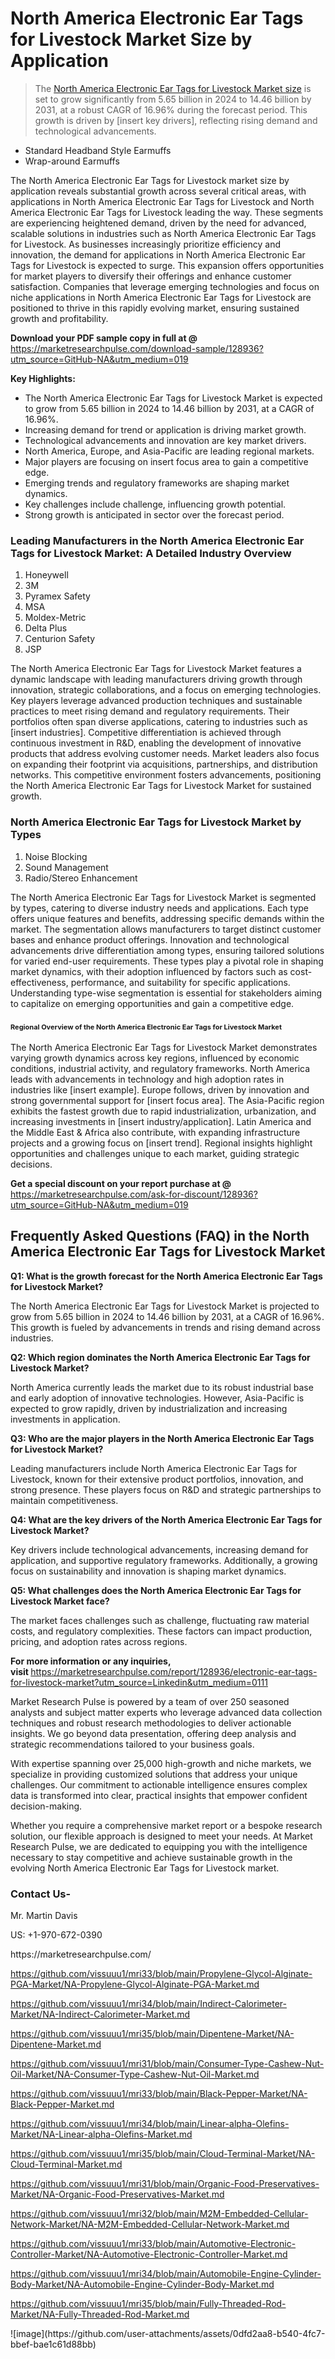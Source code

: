 <h1>North America Electronic Ear Tags for Livestock Market&nbsp;Size by Application</h1><blockquote><p>The <a href="https://marketresearchpulse.com/download-sample/128936?utm_source=GitHub-NA&amp;utm_medium=019">North America Electronic Ear Tags for Livestock Market size</a> is set to grow significantly from 5.65 billion in 2024 to 14.46 billion by 2031, at a robust CAGR of 16.96% during the forecast period. This growth is driven by [insert key drivers], reflecting rising demand and technological advancements.</p></blockquote><ul><li>Standard Headband Style Earmuffs<li> Wrap-around Earmuffs</li></ul><p>The North America Electronic Ear Tags for Livestock market size by application reveals substantial growth across several critical areas, with applications in North America Electronic Ear Tags for Livestock and North America Electronic Ear Tags for Livestock leading the way. These segments are experiencing heightened demand, driven by the need for advanced, scalable solutions in industries such as North America Electronic Ear Tags for Livestock. As businesses increasingly prioritize efficiency and innovation, the demand for applications in North America Electronic Ear Tags for Livestock is expected to surge. This expansion offers opportunities for market players to diversify their offerings and enhance customer satisfaction. Companies that leverage emerging technologies and focus on niche applications in North America Electronic Ear Tags for Livestock are positioned to thrive in this rapidly evolving market, ensuring sustained growth and profitability.</p><p><strong>Download your PDF sample copy in full at @ </strong><a href="https://marketresearchpulse.com/download-sample/128936?utm_source=GitHub-NA&amp;utm_medium=019">https://marketresearchpulse.com/download-sample/128936?utm_source=GitHub-NA&amp;utm_medium=019</a></p><p><strong>Key Highlights: </strong></p><ul><li>The North America Electronic Ear Tags for Livestock Market is expected to grow from 5.65 billion in 2024 to 14.46 billion by 2031, at a CAGR of 16.96%.</li><li>Increasing demand for trend or application is driving market growth.</li><li>Technological advancements and innovation are key market drivers.</li><li>North America, Europe, and Asia-Pacific are leading regional markets.</li><li>Major players are focusing on insert focus area to gain a competitive edge.</li><li>Emerging trends and regulatory frameworks are shaping market dynamics.</li><li>Key challenges include challenge, influencing growth potential.</li><li>Strong growth is anticipated in sector over the forecast period.</li></ul><h3>Leading Manufacturers in the North America Electronic Ear Tags for Livestock Market: A Detailed Industry Overview</h3><ol><li>Honeywell</li><li>3M</li><li>Pyramex Safety</li><li>MSA</li><li>Moldex-Metric</li><li>Delta Plus</li><li>Centurion Safety</li><li>JSP</li></ol><div class="flex max-w-full flex-col flex-grow"><div class="min-h-8 text-message flex w-full flex-col items-end gap-2 whitespace-normal break-words [.text-message+&amp;]:mt-5" dir="auto" data-message-author-role="assistant" data-message-id="fd8432e4-4910-450d-b182-61b7bfb0a01f" data-message-model-slug="gpt-4o"><div class="flex w-full flex-col gap-1 empty:hidden first:pt-[3px]"><div class="markdown prose w-full break-words dark:prose-invert light"><p>The North America Electronic Ear Tags for Livestock Market features a dynamic landscape with leading manufacturers driving growth through innovation, strategic collaborations, and a focus on emerging technologies. Key players leverage advanced production techniques and sustainable practices to meet rising demand and regulatory requirements. Their portfolios often span diverse applications, catering to industries such as [insert industries]. Competitive differentiation is achieved through continuous investment in R&amp;D, enabling the development of innovative products that address evolving customer needs. Market leaders also focus on expanding their footprint via acquisitions, partnerships, and distribution networks. This competitive environment fosters advancements, positioning the North America Electronic Ear Tags for Livestock Market for sustained growth.</p></div></div></div></div><h3>North America Electronic Ear Tags for Livestock Market by Types</h3><ol><li>Noise Blocking<li> Sound Management<li> Radio/Stereo Enhancement</li></ol><div class="flex max-w-full flex-col flex-grow"><div class="min-h-8 text-message flex w-full flex-col items-end gap-2 whitespace-normal break-words [.text-message+&amp;]:mt-5" dir="auto" data-message-author-role="assistant" data-message-id="084470be-0bb7-4664-bddf-5156b4f41249" data-message-model-slug="gpt-4o-mini"><div class="flex w-full flex-col gap-1 empty:hidden first:pt-[3px]"><div class="markdown prose w-full break-words dark:prose-invert light"><p>The North America Electronic Ear Tags for Livestock Market is segmented by types, catering to diverse industry needs and applications. Each type offers unique features and benefits, addressing specific demands within the market. The segmentation allows manufacturers to target distinct customer bases and enhance product offerings. Innovation and technological advancements drive differentiation among types, ensuring tailored solutions for varied end-user requirements. These types play a pivotal role in shaping market dynamics, with their adoption influenced by factors such as cost-effectiveness, performance, and suitability for specific applications. Understanding type-wise segmentation is essential for stakeholders aiming to capitalize on emerging opportunities and gain a competitive edge.</p></div></div></div></div><h3><span style="font-size: 11px;">Regional Overview of the North America Electronic Ear Tags for Livestock Market</span></h3><div class="flex max-w-full flex-col flex-grow"><div class="min-h-8 text-message flex w-full flex-col items-end gap-2 whitespace-normal break-words [.text-message+&amp;]:mt-5" dir="auto" data-message-author-role="assistant" data-message-id="e9038762-ce64-4e30-91c9-9bd413514231" data-message-model-slug="gpt-4o-mini"><div class="flex w-full flex-col gap-1 empty:hidden first:pt-[3px]"><div class="markdown prose w-full break-words dark:prose-invert light"><p>The North America Electronic Ear Tags for Livestock Market demonstrates varying growth dynamics across key regions, influenced by economic conditions, industrial activity, and regulatory frameworks. North America leads with advancements in technology and high adoption rates in industries like [insert example]. Europe follows, driven by innovation and strong governmental support for [insert focus area]. The Asia-Pacific region exhibits the fastest growth due to rapid industrialization, urbanization, and increasing investments in [insert industry/application]. Latin America and the Middle East &amp; Africa also contribute, with expanding infrastructure projects and a growing focus on [insert trend]. Regional insights highlight opportunities and challenges unique to each market, guiding strategic decisions.</p></div></div></div></div><p><strong>Get a special discount on your report purchase at @ </strong><a href="https://marketresearchpulse.com/ask-for-discount/128936?utm_source=GitHub-NA&amp;utm_medium=019">https://marketresearchpulse.com/ask-for-discount/128936?utm_source=GitHub-NA&amp;utm_medium=019</a></p><h2>Frequently Asked Questions (FAQ) in the North America Electronic Ear Tags for Livestock Market</h2><p><strong>Q1: What is the growth forecast for the North America Electronic Ear Tags for Livestock Market?</strong></p><p>The North America Electronic Ear Tags for Livestock Market is projected to grow from 5.65 billion in 2024 to 14.46 billion by 2031, at a CAGR of 16.96%. This growth is fueled by advancements in trends and rising demand across industries.</p><p><strong>Q2: Which region dominates the North America Electronic Ear Tags for Livestock Market?</strong></p><p>North America currently leads the market due to its robust industrial base and early adoption of innovative technologies. However, Asia-Pacific is expected to grow rapidly, driven by industrialization and increasing investments in application.</p><p><strong>Q3: Who are the major players in the North America Electronic Ear Tags for Livestock Market?</strong></p><p>Leading manufacturers include North America Electronic Ear Tags for Livestock, known for their extensive product portfolios, innovation, and strong presence. These players focus on R&amp;D and strategic partnerships to maintain competitiveness.</p><p><strong>Q4: What are the key drivers of the North America Electronic Ear Tags for Livestock Market?</strong></p><p>Key drivers include technological advancements, increasing demand for application, and supportive regulatory frameworks. Additionally, a growing focus on sustainability and innovation is shaping market dynamics.</p><p><strong>Q5: What challenges does the North America Electronic Ear Tags for Livestock Market face?</strong></p><p>The market faces challenges such as challenge, fluctuating raw material costs, and regulatory complexities. These factors can impact production, pricing, and adoption rates across regions.</p><p><strong>For more information or any inquiries, visit&nbsp;</strong><a href="https://marketresearchpulse.com/report/128936/electronic-ear-tags-for-livestock-market?utm_source=Linkedin&utm_medium=0111">https://marketresearchpulse.com/report/128936/electronic-ear-tags-for-livestock-market?utm_source=Linkedin&utm_medium=0111</a></p><p>Market Research Pulse is powered by a team of over 250 seasoned analysts and subject matter experts who leverage advanced data collection techniques and robust research methodologies to deliver actionable insights. We go beyond data presentation, offering deep analysis and strategic recommendations tailored to your business goals.</p><p>With expertise spanning over 25,000 high-growth and niche markets, we specialize in providing customized solutions that address your unique challenges. Our commitment to actionable intelligence ensures complex data is transformed into clear, practical insights that empower confident decision-making.</p><p>Whether you require a comprehensive market report or a bespoke research solution, our flexible approach is designed to meet your needs. At Market Research Pulse, we are dedicated to equipping you with the intelligence necessary to stay competitive and achieve sustainable growth in the evolving North America Electronic Ear Tags for Livestock market.</p><h3><strong>Contact Us-</strong></h3><p>Mr. Martin Davis</p><p>US: +1-970-672-0390</p><p>https://marketresearchpulse.com/</p><p><a href="https://github.com/vissuuu1/mri33/blob/main/Propylene-Glycol-Alginate-PGA-Market/NA-Propylene-Glycol-Alginate-PGA-Market.md">https://github.com/vissuuu1/mri33/blob/main/Propylene-Glycol-Alginate-PGA-Market/NA-Propylene-Glycol-Alginate-PGA-Market.md</a></p><p><a href="https://github.com/vissuuu1/mri34/blob/main/Indirect-Calorimeter-Market/NA-Indirect-Calorimeter-Market.md">https://github.com/vissuuu1/mri34/blob/main/Indirect-Calorimeter-Market/NA-Indirect-Calorimeter-Market.md</a></p><p><a href="https://github.com/vissuuu1/mri35/blob/main/Dipentene-Market/NA-Dipentene-Market.md">https://github.com/vissuuu1/mri35/blob/main/Dipentene-Market/NA-Dipentene-Market.md</a></p><p><a href="https://github.com/vissuuu1/mri31/blob/main/Consumer-Type-Cashew-Nut-Oil-Market/NA-Consumer-Type-Cashew-Nut-Oil-Market.md">https://github.com/vissuuu1/mri31/blob/main/Consumer-Type-Cashew-Nut-Oil-Market/NA-Consumer-Type-Cashew-Nut-Oil-Market.md</a></p><p><a href="https://github.com/vissuuu1/mri33/blob/main/Black-Pepper-Market/NA-Black-Pepper-Market.md">https://github.com/vissuuu1/mri33/blob/main/Black-Pepper-Market/NA-Black-Pepper-Market.md</a></p><p><a href="https://github.com/vissuuu1/mri34/blob/main/Linear-alpha-Olefins-Market/NA-Linear-alpha-Olefins-Market.md">https://github.com/vissuuu1/mri34/blob/main/Linear-alpha-Olefins-Market/NA-Linear-alpha-Olefins-Market.md</a></p><p><a href="https://github.com/vissuuu1/mri35/blob/main/Cloud-Terminal-Market/NA-Cloud-Terminal-Market.md">https://github.com/vissuuu1/mri35/blob/main/Cloud-Terminal-Market/NA-Cloud-Terminal-Market.md</a></p><p><a href="https://github.com/vissuuu1/mri31/blob/main/Organic-Food-Preservatives-Market/NA-Organic-Food-Preservatives-Market.md">https://github.com/vissuuu1/mri31/blob/main/Organic-Food-Preservatives-Market/NA-Organic-Food-Preservatives-Market.md</a></p><p><a href="https://github.com/vissuuu1/mri32/blob/main/M2M-Embedded-Cellular-Network-Market/NA-M2M-Embedded-Cellular-Network-Market.md">https://github.com/vissuuu1/mri32/blob/main/M2M-Embedded-Cellular-Network-Market/NA-M2M-Embedded-Cellular-Network-Market.md</a></p><p><a href="https://github.com/vissuuu1/mri33/blob/main/Automotive-Electronic-Controller-Market/NA-Automotive-Electronic-Controller-Market.md">https://github.com/vissuuu1/mri33/blob/main/Automotive-Electronic-Controller-Market/NA-Automotive-Electronic-Controller-Market.md</a></p><p><a href="https://github.com/vissuuu1/mri34/blob/main/Automobile-Engine-Cylinder-Body-Market/NA-Automobile-Engine-Cylinder-Body-Market.md">https://github.com/vissuuu1/mri34/blob/main/Automobile-Engine-Cylinder-Body-Market/NA-Automobile-Engine-Cylinder-Body-Market.md</a></p><p><a href="https://github.com/vissuuu1/mri35/blob/main/Fully-Threaded-Rod-Market/NA-Fully-Threaded-Rod-Market.md">https://github.com/vissuuu1/mri35/blob/main/Fully-Threaded-Rod-Market/NA-Fully-Threaded-Rod-Market.md</a></p>
![image](https://github.com/user-attachments/assets/0dfd2aa8-b540-4fc7-bbef-bae1c61d88bb)
